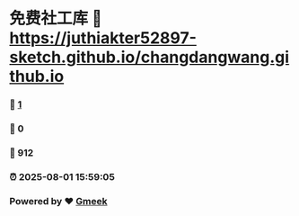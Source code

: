 # 免费社工库 :link: https://juthiakter52897-sketch.github.io/changdangwang.github.io 
### :page_facing_up: [1](https://juthiakter52897-sketch.github.io/changdangwang.github.io/tag.html) 
### :speech_balloon: 0 
### :hibiscus: 912 
### :alarm_clock: 2025-08-01 15:59:05 
### Powered by :heart: [Gmeek](https://github.com/Meekdai/Gmeek)
